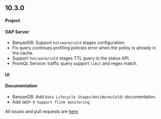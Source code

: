## 10.3.0

#### Project

#### OAP Server

* BanyanDB: Support `hot/warm/cold` stages configuration.
* Fix query continues profiling policies error when the policy is already in the cache.
* Support `hot/warm/cold` stages TTL query in the status API.
* PromQL Service: traffic query support `limit` and regex match.

#### UI

#### Documentation

* BanyanDB: Add `Data Lifecycle Stages(Hot/Warm/Cold)` documentation.
* Add `SWIP-9 Support flink monitoring`.

All issues and pull requests are [here](https://github.com/apache/skywalking/milestone/230?closed=1)

